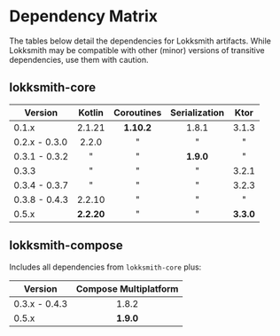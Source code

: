 # Dependency Matrix

The tables below detail the dependencies for Lokksmith artifacts. While Lokksmith may be compatible
with other (minor) versions of transitive dependencies, use them with caution.

## lokksmith-core

| Version       |   Kotlin   | Coroutines | Serialization |   Ktor    |
|---------------|:----------:|:----------:|:-------------:|:---------:|
| 0.1.x         |   2.1.21   | **1.10.2** |     1.8.1     |   3.1.3   |
| 0.2.x - 0.3.0 |   2.2.0    |     "      |       "       |     "     |
| 0.3.1 - 0.3.2 |     "      |     "      |   **1.9.0**   |     "     |
| 0.3.3         |     "      |     "      |       "       |   3.2.1   |
| 0.3.4 - 0.3.7 |     "      |     "      |       "       |   3.2.3   |
| 0.3.8 - 0.4.3 |   2.2.10   |     "      |       "       |     "     |
| 0.5.x         | **2.2.20** |     "      |       "       | **3.3.0** |

## lokksmith-compose

Includes all dependencies from `lokksmith-core` plus:

| Version       | Compose Multiplatform |
|---------------|:---------------------:| 
| 0.3.x - 0.4.3 |         1.8.2         | 
| 0.5.x         |       **1.9.0**       | 
